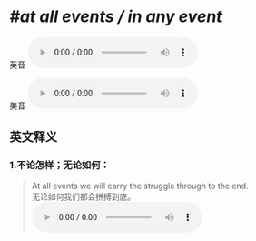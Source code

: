 # ***\#at all events / in any event*** 
英音
<audio src="./media/at all events any event1_AAC.aac" controls="controls"></audio>

美音
<audio src="./media/at all events any event2_AAC.aac" controls="controls"></audio>



  

英文释义
---
### 1.**不论怎样；无论如何：**  

 > At all events we will carry the struggle through to the end.   
 > 无论如何我们都会拼搏到底。    
<audio src="./media/event-5.aac" controls="controls"></audio>


